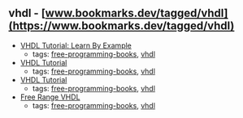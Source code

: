 vhdl - [www.bookmarks.dev/tagged/vhdl](https://www.bookmarks.dev/tagged/vhdl)
---
* [VHDL Tutorial: Learn By Example](http://esd.cs.ucr.edu/labs/tutorial/)
    * tags: [free-programming-books](../tagged/free-programming-books.md), [vhdl](../tagged/vhdl.md)
* [VHDL Tutorial](http://hep.uchicago.edu/~tangjian/SVT_sub/FTK_ATLAS/AUX/vhdl-tutorial.pdf)
    * tags: [free-programming-books](../tagged/free-programming-books.md), [vhdl](../tagged/vhdl.md)
* [VHDL Tutorial](http://www.seas.upenn.edu/~ese171/vhdl/vhdl_primer.html)
    * tags: [free-programming-books](../tagged/free-programming-books.md), [vhdl](../tagged/vhdl.md)
* [Free Range VHDL](https://github.com/fabriziotappero/Free-Range-VHDL-book)
    * tags: [free-programming-books](../tagged/free-programming-books.md), [vhdl](../tagged/vhdl.md)
